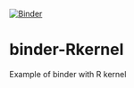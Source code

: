 [![Binder](http://mybinder.org/badge.svg)](http://mybinder.org/repo/ahwillia/binder-Rkernel)

# binder-Rkernel
Example of binder with R kernel
